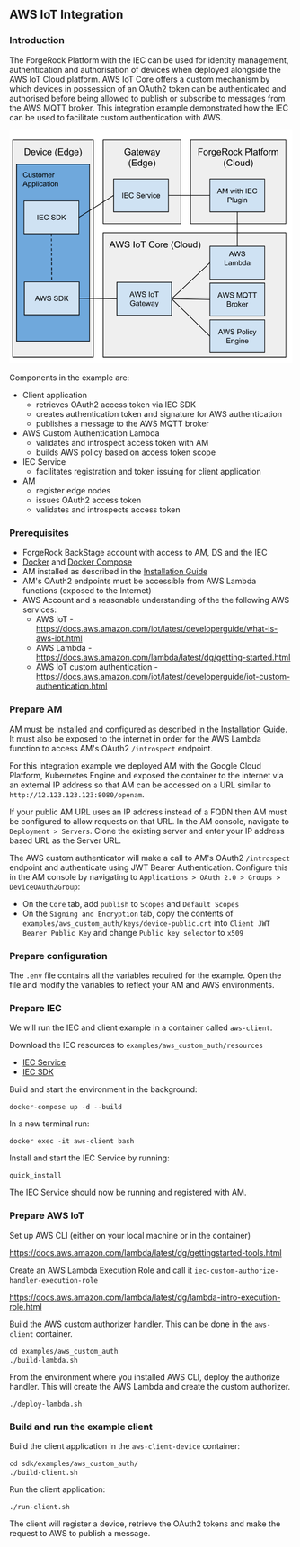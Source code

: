 ## AWS IoT Integration
### Introduction
The ForgeRock Platform with the IEC can be used for identity management, authentication and authorisation of devices
when deployed alongside the AWS IoT Cloud platform. AWS IoT Core offers a custom mechanism by which devices in
possession of an OAuth2 token can be authenticated and authorised before being allowed to publish or subscribe to
messages from the AWS MQTT broker. This integration example demonstrated how the IEC can be used to facilitate custom
authentication with AWS.

![IEC AWS Integration](../../docs/images/IEC-AWS-Integration.svg "IEC AWS Integration")

Components in the example are:
- Client application
    - retrieves OAuth2 access token via IEC SDK
    - creates authentication token and signature for AWS authentication
    - publishes a message to the AWS MQTT broker
- AWS Custom Authentication Lambda
    - validates and introspect access token with AM
    - builds AWS policy based on access token scope
- IEC Service
    - facilitates registration and token issuing for client application
- AM
    - register edge nodes
    - issues OAuth2 access token
    - validates and introspects access token

### Prerequisites

- ForgeRock BackStage account with access to AM, DS and the IEC
- [Docker](https://docs.docker.com/install/) and [Docker Compose](https://docs.docker.com/compose/install/)
- AM installed as described in the [Installation Guide](../../docs/iec-installation-guide.md)
- AM's OAuth2 endpoints must be accessible from AWS Lambda functions (exposed to the Internet)
- AWS Account and a reasonable understanding of the the following AWS services:
    - AWS IoT - https://docs.aws.amazon.com/iot/latest/developerguide/what-is-aws-iot.html
    - AWS Lambda - https://docs.aws.amazon.com/lambda/latest/dg/getting-started.html
    - AWS IoT custom authentication - https://docs.aws.amazon.com/iot/latest/developerguide/iot-custom-authentication.html

### Prepare AM

AM must be installed and configured as described in the [Installation Guide](../../docs/iec-installation-guide.md). It
must also be exposed to the internet in order for the AWS Lambda function to access AM's OAuth2 `/introspect` endpoint.

For this integration example we deployed AM with the Google Cloud Platform, Kubernetes Engine and exposed the container
to the internet via an external IP address so that AM can be accessed on a URL similar to `http://12.123.123.123:8080/openam`.

If your public AM URL uses an IP address instead of a FQDN then AM must be configured to allow requests on that URL.
In the AM console, navigate to `Deployment > Servers`. Clone the existing server and enter your IP address based URL as
the Server URL.

The AWS custom authenticator will make a call to AM's OAuth2 `/introspect` endpoint and authenticate using JWT Bearer
Authentication. Configure this in the AM console by navigating to `Applications > OAuth 2.0 > Groups > DeviceOAuth2Group`:
- On the `Core` tab, add `publish` to `Scopes` and `Default Scopes`
- On the `Signing and Encryption` tab, copy the contents of `examples/aws_custom_auth/keys/device-public.crt` into
 `Client JWT Bearer Public Key` and change `Public key selector` to `x509`

### Prepare configuration

The `.env` file contains all the variables required for the example. Open the file and modify the variables to reflect
your AM and AWS environments.

### Prepare IEC

We will run the IEC and client example in a container called `aws-client`.

Download the IEC resources to `examples/aws_custom_auth/resources`
- [IEC Service](https://backstage.forgerock.com/downloads/get/familyId:edge/productId:iec/subProductId:service/minorVersion:6.5/version:6.5.0/architecture:x86-64/os:linux/distribution:tar)
- [IEC SDK](https://backstage.forgerock.com/downloads/get/familyId:edge/productId:iec/subProductId:sdk/minorVersion:6.5/version:6.5.0/architecture:x86-64/distribution:tar)

Build and start the environment in the background:

    docker-compose up -d --build

In a new terminal run:

    docker exec -it aws-client bash

Install and start the IEC Service by running:

    quick_install

The IEC Service should now be running and registered with AM.

### Prepare AWS IoT

Set up AWS CLI (either on your local machine or in the container)

https://docs.aws.amazon.com/lambda/latest/dg/gettingstarted-tools.html

Create an AWS Lambda Execution Role and call it `iec-custom-authorize-handler-execution-role`

https://docs.aws.amazon.com/lambda/latest/dg/lambda-intro-execution-role.html

Build the AWS custom authorizer handler. This can be done in the `aws-client` container.

    cd examples/aws_custom_auth
    ./build-lambda.sh

From the environment where you installed AWS CLI, deploy the authorize handler. This will create the AWS Lambda and
create the custom authorizer.

    ./deploy-lambda.sh

### Build and run the example client

Build the client application in the `aws-client-device` container:

    cd sdk/examples/aws_custom_auth/
    ./build-client.sh

Run the client application:

    ./run-client.sh

The client will register a device, retrieve the OAuth2 tokens and make the request to AWS to publish a message.
